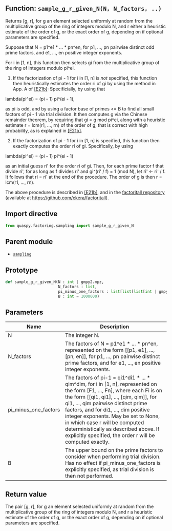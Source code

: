 ## Function: <code>sample\_g\_r\_given\_N(N, N_factors, ..)</code>
Returns [g, r], for g an element selected uniformly at random from the multiplicative group of the ring of integers modulo N, and r either a heuristic estimate of the order of g, or the exact order of g, depending on if optional parameters are specified.

Suppose that N = p1^e1 * ... * pn^en, for p1, ..., pn pairwise distinct odd prime factors, and e1, ..., en positive integer exponents.

For i in [1, n], this function then selects gi from the multiplicative group of the ring of integers modulo pi^ei.

1. If the factorization of pi - 1 for i in [1, n] is *not* specified, this function then heuristically estimates the order ri of gi by using the method in App. A of [[E21b]](https://doi.org/10.1007/s11128-021-03069-1): Specificially, by using that

lambda(pi^ei) = (pi - 1) pi^(ei - 1),

as pi is odd, and by using a factor base of primes <= B to find all small factors of pi - 1 via trial division. It then computes g via the Chinese remainder theorem, by requiring that gi = g mod pi^ei, along with a heuristic estimate r = lcm(r1, ..., rn) of the order of g, that is correct with high probability, as is explained in [[E21b]](https://doi.org/10.1007/s11128-021-03069-1).

2. If the factorization of pi - 1 for i in [1, n] is specified, this function then exactly computes the order ri of gi. Specifically, by using

lambda(pi^ei) = (pi - 1) pi^(ei - 1)

as an initial guess ri' for the order ri of gi. Then, for each prime factor f that divide ri', for as long as f divides ri' and gi^(ri' / f) = 1 (mod N), let ri' <- ri' / f. It follows that ri = ri' at the end of the procedure. The order of g is then r = lcm(r1, ..., rn).

The above procedure is described in [[E21b]](https://doi.org/10.1007/s11128-021-03069-1), and in the [factoritall repository](https://github.com/ekera/factoritall) (available at https://github.com/ekera/factoritall).

## Import directive
```python
from quaspy.factoring.sampling import sample_g_r_given_N
```

## Parent module
- [<code>sampling</code>](README.md)

## Prototype
```python
def sample_g_r_given_N(N : int | gmpy2.mpz,
                       N_factors : list,
                       pi_minus_one_factors : list[list[list[int | gmpy2.mpz]]] | None = None,
                       B : int = 1000000)
```

## Parameters
| <b>Name</b> | <b>Description</b> |
| ----------- | ------------------ |
| N | The integer N. |
| N_factors | The factors of N = p1^e1 * ... * pn^en, represented on the form [[p1, e1], ..., [pn, en]], for p1, ..., pn pairwise distinct prime factors, and for e1, ..., en positive integer exponents. |
| pi_minus_one_factors | The factors of pi-1 = qi1^di1 * ... * qim^dim, for i in [1, n], represented on the form [F1, ..., Fn], where each Fi is on the form [[qi1, qi1], ..., [qim, qim]], for qi1, ..., qim pairwise distinct prime factors, and for di1, ..., dim positive integer exponents. May be set to None, in which case r will be computed deterministically as described above. If explicitly specified, the order r will be computed exactly. |
| B | The upper bound on the prime factors to consider when performing trial division. Has no effect if pi_minus_one_factors is explicitly specified, as trial division is then not performed. |

## Return value
The pair [g, r], for g an element selected uniformly at random from the multiplicative group of the ring of integers modulo N, and r a heuristic estimate of the order of g, or the exact order of g, depending on if optional parameters are specified.

